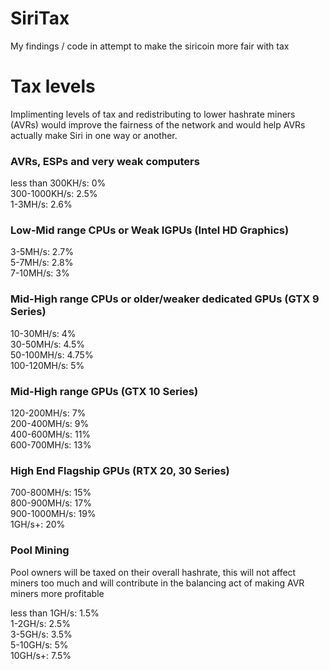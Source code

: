 # SiriTax
My findings / code in attempt to make the siricoin more fair with tax

# Tax levels
Implimenting levels of tax and redistributing to lower hashrate miners (AVRs) would improve the fairness of the network and would help AVRs actually make Siri in one way or another. <br>

### AVRs, ESPs and very weak computers
less than 300KH/s: 0% <br>
300-1000KH/s: 2.5% <br>
1-3MH/s: 2.6% <br>

### Low-Mid range CPUs or Weak IGPUs (Intel HD Graphics)
3-5MH/s: 2.7% <br>
5-7MH/s: 2.8% <br>
7-10MH/s: 3% <br>

### Mid-High range CPUs or older/weaker dedicated GPUs (GTX 9 Series)
10-30MH/s: 4% <br>
30-50MH/s: 4.5% <br>
50-100MH/s: 4.75% <br>
100-120MH/s: 5% <br>

### Mid-High range GPUs (GTX 10 Series)
120-200MH/s: 7% <br>
200-400MH/s: 9% <br>
400-600MH/s: 11% <br>
600-700MH/s: 13% <br>

### High End Flagship GPUs (RTX 20, 30 Series)
700-800MH/s: 15% <br>
800-900MH/s: 17% <br>
900-1000MH/s: 19% <br>
1GH/s+: 20% <br>

### Pool Mining
Pool owners will be taxed on their overall hashrate, this will not affect miners too much and will contribute in the balancing act of making AVR miners more profitable <br>

less than 1GH/s: 1.5% <br>
1-2GH/s: 2.5% <br>
3-5GH/s: 3.5% <br>
5-10GH/s: 5% <br>
10GH/s+: 7.5% <br>
